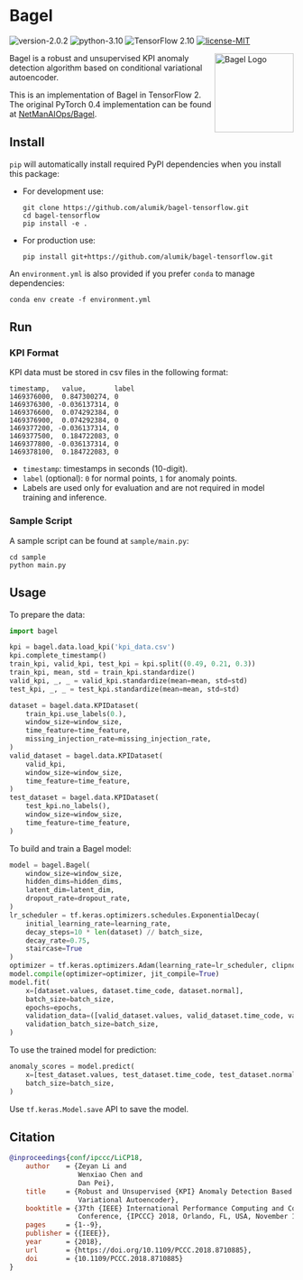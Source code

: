 # Bagel

![version-2.0.2](https://img.shields.io/badge/version-2.0.2-blue)
![python-3.10](https://img.shields.io/badge/python-3.10-blue?logo=python&logoColor=white)
![TensorFlow 2.10](https://img.shields.io/badge/TensorFlow-2.10-FF6F00?logo=tensorflow&logoColor=white)
[![license-MIT](https://img.shields.io/badge/license-MIT-green)](https://github.com/alumik/bagel-tensorflow/blob/main/LICENSE)

<img width="140" alt="Bagel Logo" align="right" src="https://www.svgrepo.com/show/275681/bagel.svg"/>

Bagel is a robust and unsupervised KPI anomaly detection algorithm based on conditional variational autoencoder.

This is an implementation of Bagel in TensorFlow 2. The original PyTorch 0.4 implementation can be found at
[NetManAIOps/Bagel](https://github.com/NetManAIOps/Bagel).

## Install

`pip` will automatically install required PyPI dependencies when you install this package:

- For development use:

    ```
    git clone https://github.com/alumik/bagel-tensorflow.git
    cd bagel-tensorflow
    pip install -e .
    ```

- For production use:

    ```
    pip install git+https://github.com/alumik/bagel-tensorflow.git
    ```

An `environment.yml` is also provided if you prefer `conda` to manage dependencies:

```
conda env create -f environment.yml
```

## Run

### KPI Format

KPI data must be stored in csv files in the following format:

```
timestamp,   value,       label
1469376000,  0.847300274, 0
1469376300, -0.036137314, 0
1469376600,  0.074292384, 0
1469376900,  0.074292384, 0
1469377200, -0.036137314, 0
1469377500,  0.184722083, 0
1469377800, -0.036137314, 0
1469378100,  0.184722083, 0
```

- `timestamp`: timestamps in seconds (10-digit).
- `label` (optional): `0` for normal points, `1` for anomaly points.
- Labels are used only for evaluation and are not required in model training and inference.

### Sample Script

A sample script can be found at `sample/main.py`:

```
cd sample
python main.py
```

## Usage

To prepare the data:

```python
import bagel

kpi = bagel.data.load_kpi('kpi_data.csv')
kpi.complete_timestamp()
train_kpi, valid_kpi, test_kpi = kpi.split((0.49, 0.21, 0.3))
train_kpi, mean, std = train_kpi.standardize()
valid_kpi, _, _ = valid_kpi.standardize(mean=mean, std=std)
test_kpi, _, _ = test_kpi.standardize(mean=mean, std=std)

dataset = bagel.data.KPIDataset(
    train_kpi.use_labels(0.),
    window_size=window_size,
    time_feature=time_feature,
    missing_injection_rate=missing_injection_rate,
)
valid_dataset = bagel.data.KPIDataset(
    valid_kpi,
    window_size=window_size,
    time_feature=time_feature,
)
test_dataset = bagel.data.KPIDataset(
    test_kpi.no_labels(),
    window_size=window_size,
    time_feature=time_feature,
)
```

To build and train a Bagel model:

```python
model = bagel.Bagel(
    window_size=window_size,
    hidden_dims=hidden_dims,
    latent_dim=latent_dim,
    dropout_rate=dropout_rate,
)
lr_scheduler = tf.keras.optimizers.schedules.ExponentialDecay(
    initial_learning_rate=learning_rate,
    decay_steps=10 * len(dataset) // batch_size,
    decay_rate=0.75,
    staircase=True
)
optimizer = tf.keras.optimizers.Adam(learning_rate=lr_scheduler, clipnorm=clipnorm)
model.compile(optimizer=optimizer, jit_compile=True)
model.fit(
    x=[dataset.values, dataset.time_code, dataset.normal],
    batch_size=batch_size,
    epochs=epochs,
    validation_data=([valid_dataset.values, valid_dataset.time_code, valid_dataset.normal], None),
    validation_batch_size=batch_size,
)
```

To use the trained model for prediction:

```python
anomaly_scores = model.predict(
    x=[test_dataset.values, test_dataset.time_code, test_dataset.normal],
    batch_size=batch_size,
)
```

Use `tf.keras.Model.save` API to save the model.

## Citation

```bibtex
@inproceedings{conf/ipccc/LiCP18,
    author    = {Zeyan Li and
                 Wenxiao Chen and
                 Dan Pei},
    title     = {Robust and Unsupervised {KPI} Anomaly Detection Based on Conditional
                 Variational Autoencoder},
    booktitle = {37th {IEEE} International Performance Computing and Communications
                 Conference, {IPCCC} 2018, Orlando, FL, USA, November 17-19, 2018},
    pages     = {1--9},
    publisher = {{IEEE}},
    year      = {2018},
    url       = {https://doi.org/10.1109/PCCC.2018.8710885},
    doi       = {10.1109/PCCC.2018.8710885}
}
```
